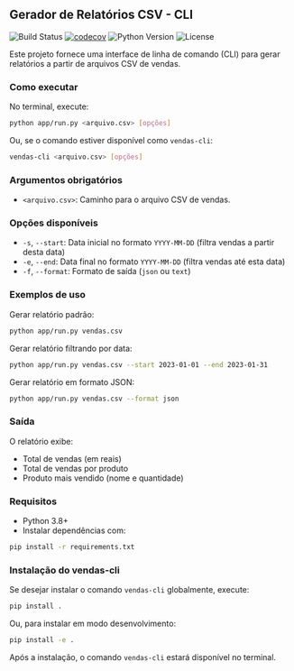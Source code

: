 ## Gerador de Relatórios CSV - CLI
![Build Status](https://github.com/cesarfilho/gerador_relatorio/actions/workflows/python-app.yml/badge.svg)
[![codecov](https://codecov.io/gh/cesarfilho/gerador_relatorio/graph/badge.svg?token=DMURX0P8T9)](https://codecov.io/gh/cesarfilho/gerador_relatorio)
![Python Version](https://img.shields.io/badge/python-3.8%2B-blue.svg)
![License](https://img.shields.io/github/license/cesarfilho/gerador_relatorio)

Este projeto fornece uma interface de linha de comando (CLI) para gerar relatórios a partir de arquivos CSV de vendas.

### Como executar

No terminal, execute:

```bash
python app/run.py <arquivo.csv> [opções]
```

Ou, se o comando estiver disponível como `vendas-cli`:

```bash
vendas-cli <arquivo.csv> [opções]
```

### Argumentos obrigatórios
- `<arquivo.csv>`: Caminho para o arquivo CSV de vendas.

### Opções disponíveis
- `-s`, `--start`: Data inicial no formato `YYYY-MM-DD` (filtra vendas a partir desta data)
- `-e`, `--end`: Data final no formato `YYYY-MM-DD` (filtra vendas até esta data)
- `-f`, `--format`: Formato de saída (`json` ou `text`)

### Exemplos de uso

Gerar relatório padrão:
```bash
python app/run.py vendas.csv
```

Gerar relatório filtrando por data:
```bash
python app/run.py vendas.csv --start 2023-01-01 --end 2023-01-31
```

Gerar relatório em formato JSON:
```bash
python app/run.py vendas.csv --format json
```

### Saída
O relatório exibe:
- Total de vendas (em reais)
- Total de vendas por produto
- Produto mais vendido (nome e quantidade)

### Requisitos
- Python 3.8+
- Instalar dependências com:
```bash
pip install -r requirements.txt
```

### Instalação do vendas-cli
Se desejar instalar o comando `vendas-cli` globalmente, execute:

```bash
pip install .
```

Ou, para instalar em modo desenvolvimento:

```bash
pip install -e .
```

Após a instalação, o comando `vendas-cli` estará disponível no terminal.
